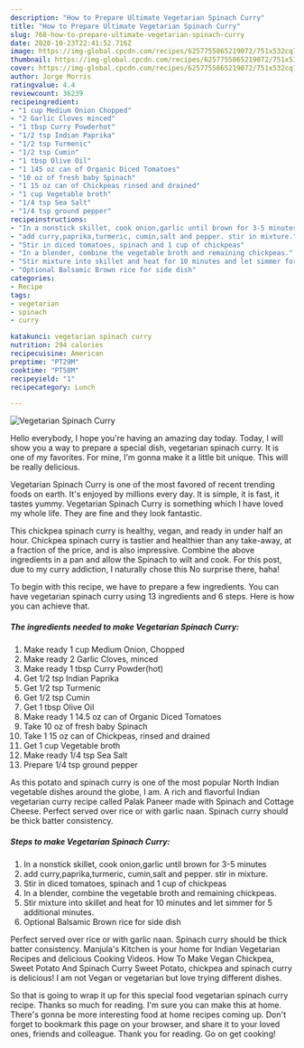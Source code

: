 ```yaml
---
description: "How to Prepare Ultimate Vegetarian Spinach Curry"
title: "How to Prepare Ultimate Vegetarian Spinach Curry"
slug: 768-how-to-prepare-ultimate-vegetarian-spinach-curry
date: 2020-10-23T22:41:52.716Z
image: https://img-global.cpcdn.com/recipes/6257755865219072/751x532cq70/vegetarian-spinach-curry-recipe-main-photo.jpg
thumbnail: https://img-global.cpcdn.com/recipes/6257755865219072/751x532cq70/vegetarian-spinach-curry-recipe-main-photo.jpg
cover: https://img-global.cpcdn.com/recipes/6257755865219072/751x532cq70/vegetarian-spinach-curry-recipe-main-photo.jpg
author: Jorge Morris
ratingvalue: 4.4
reviewcount: 36239
recipeingredient:
- "1 cup Medium Onion Chopped"
- "2 Garlic Cloves minced"
- "1 tbsp Curry Powderhot"
- "1/2 tsp Indian Paprika"
- "1/2 tsp Turmenic"
- "1/2 tsp Cumin"
- "1 tbsp Olive Oil"
- "1 145 oz can of Organic Diced Tomatoes"
- "10 oz of fresh baby Spinach"
- "1 15 oz can of Chickpeas rinsed and drained"
- "1 cup Vegetable broth"
- "1/4 tsp Sea Salt"
- "1/4 tsp ground pepper"
recipeinstructions:
- "In a nonstick skillet, cook onion,garlic until brown for 3-5 minutes"
- "add curry,paprika,turmeric, cumin,salt and pepper. stir in mixture."
- "Stir in diced tomatoes, spinach and 1 cup of chickpeas"
- "In a blender, combine the vegetable broth and remaining chickpeas."
- "Stir mixture into skillet and heat for 10 minutes and let simmer for 5 additional minutes."
- "Optional Balsamic Brown rice for side dish"
categories:
- Recipe
tags:
- vegetarian
- spinach
- curry

katakunci: vegetarian spinach curry 
nutrition: 294 calories
recipecuisine: American
preptime: "PT29M"
cooktime: "PT58M"
recipeyield: "1"
recipecategory: Lunch

---
```



![Vegetarian Spinach Curry](https://img-global.cpcdn.com/recipes/6257755865219072/751x532cq70/vegetarian-spinach-curry-recipe-main-photo.jpg)

Hello everybody, I hope you're having an amazing day today. Today, I will show you a way to prepare a special dish, vegetarian spinach curry. It is one of my favorites. For mine, I'm gonna make it a little bit unique. This will be really delicious.

Vegetarian Spinach Curry is one of the most favored of recent trending foods on earth. It's enjoyed by millions every day. It is simple, it is fast, it tastes yummy. Vegetarian Spinach Curry is something which I have loved my whole life. They are fine and they look fantastic.

This chickpea spinach curry is healthy, vegan, and ready in under half an hour. Chickpea spinach curry is tastier and healthier than any take-away, at a fraction of the price, and is also impressive. Combine the above ingredients in a pan and allow the Spinach to wilt and cook. For this post, due to my curry addiction, I naturally chose this No surprise there, haha!


To begin with this recipe, we have to prepare a few ingredients. You can have vegetarian spinach curry using 13 ingredients and 6 steps. Here is how you can achieve that.

<!--inarticleads1-->

##### The ingredients needed to make Vegetarian Spinach Curry:

1. Make ready 1 cup Medium Onion, Chopped
1. Make ready 2 Garlic Cloves, minced
1. Make ready 1 tbsp Curry Powder(hot)
1. Get 1/2 tsp Indian Paprika
1. Get 1/2 tsp Turmenic
1. Get 1/2 tsp Cumin
1. Get 1 tbsp Olive Oil
1. Make ready 1 14.5 oz can of Organic Diced Tomatoes
1. Take 10 oz of fresh baby Spinach
1. Take 1 15 oz can of Chickpeas, rinsed and drained
1. Get 1 cup Vegetable broth
1. Make ready 1/4 tsp Sea Salt
1. Prepare 1/4 tsp ground pepper


As this potato and spinach curry is one of the most popular North Indian vegetable dishes around the globe, I am. A rich and flavorful Indian vegetarian curry recipe called Palak Paneer made with Spinach and Cottage Cheese. Perfect served over rice or with garlic naan. Spinach curry should be thick batter consistency. 

<!--inarticleads2-->

##### Steps to make Vegetarian Spinach Curry:

1. In a nonstick skillet, cook onion,garlic until brown for 3-5 minutes
1. add curry,paprika,turmeric, cumin,salt and pepper. stir in mixture.
1. Stir in diced tomatoes, spinach and 1 cup of chickpeas
1. In a blender, combine the vegetable broth and remaining chickpeas.
1. Stir mixture into skillet and heat for 10 minutes and let simmer for 5 additional minutes.
1. Optional Balsamic Brown rice for side dish


Perfect served over rice or with garlic naan. Spinach curry should be thick batter consistency. Manjula&#39;s Kitchen is your home for Indian Vegetarian Recipes and delicious Cooking Videos. How To Make Vegan Chickpea, Sweet Potato And Spinach Curry Sweet Potato, chickpea and spinach curry is delicious! I am not Vegan or vegetarian but love trying different dishes. 

So that is going to wrap it up for this special food vegetarian spinach curry recipe. Thanks so much for reading. I'm sure you can make this at home. There's gonna be more interesting food at home recipes coming up. Don't forget to bookmark this page on your browser, and share it to your loved ones, friends and colleague. Thank you for reading. Go on get cooking!
